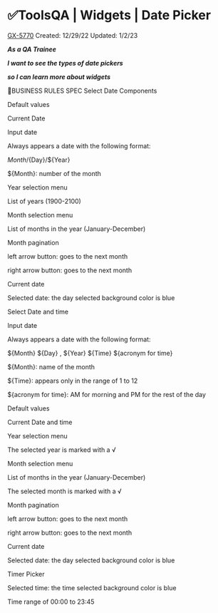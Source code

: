 # ✅ToolsQA | Widgets | Date Picker

[GX-5770](https://upexgalaxy6.atlassian.net/browse/GX-5770) Created: 12/29/22 Updated: 1/2/23

**_As a QA Trainee_**

**_I want to see the types of date pickers_**

**_so I can learn more about widgets_**

🚩BUSINESS RULES SPEC
Select Date Components 

Default values

Current Date

Input date

Always appears a date with the following format:

${Month}/${Day}/${Year}

${Month}: number of the month

Year selection menu 

List of years (1900-2100)

Month selection menu 

List of months in the year (January-December)

Month pagination

left arrow button: goes to the next month

right arrow button: goes to the next month

Current date

Selected date: the day selected  background color is blue

Select Date and time

Input date

Always appears a date with the following format:

${Month} ${Day} , ${Year} ${Time} ${acronym for time}

${Month}: name of the month

${Time}: appears only in the range of 1 to 12

${acronym for time}: AM for morning and PM for the rest of the day

Default values

Current Date and time

Year selection menu 

The selected year is marked with a √

Month selection menu 

List of months in the year (January-December)

The selected month is marked with a √

Month pagination

left arrow button: goes to the next month

right arrow button: goes to the next month

Current date

Selected date: the day selected  background color is blue

Timer Picker 

Selected time: the time selected background color is blue

Time range of 00:00 to 23:45